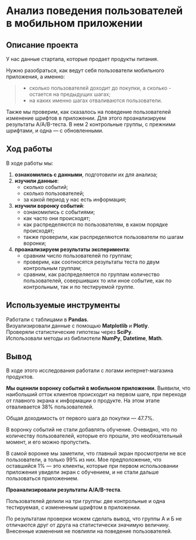 # Анализ поведения пользователей в мобильном приложении  

## Описание проекта  

У нас данные стартапа, которые продает продукты питания.  

Нужно разобраться, как ведут себя пользователи мобильного приложения, а именно:  
> - сколько пользователей доходит до покупки, а сколько - остается на предыдущих шагах;  
> - на каких именно шагах отваливаются пользователи.  

Также мы проверим, как сказалось на поведение пользователей изменение шрифтов в приложении. Для этого проанализируем результаты A/A/B-теста. В нем 2 контрольные группы, с прежними шрифтами, и одна &#8212; с обновленными.   

## Ход работы  

В ходе работы мы:  
1. **ознакомились с данными**, подготовили их для анализа;  
1. **изучили данные**:  
   * сколько событий;  
   * сколько пользователей;  
   * за какой период у нас есть информация;  
1. **изучили воронку событий**:  
   * ознакомились с событиями;  
   * как часто они происходят;  
   * как распределяются по пользователям, в каком порядке происходят;  
   * также проверили, как распределяются пользователи по шагам воронки;  
1. **проанализируем результаты эксперимента**:  
   * сравним число пользователей по группам;  
   * проверим, как соотносятся результаты теста по двум контрольным группам;  
   * сравним, как распределяется по группам количество пользователей, совершивших то или иное событие, как по контрольным, так и по тестируемой группе.  


## Используемые инструменты  
Работали с таблицами в __Pandas__.  
Визуализировали данные с помощью __Matplotlib__ и __Plotly__.  
Проверяли статистические гипотезы через __SciPy__.  
Использовали методы из библиотели __NumPy__, __Datetime__, __Math__.  

## Вывод  

В ходе этого исследования работали с логами интернет-магазина продуктов. 

__Мы оценили воронку событий в мобильном приложении__. Выявили, что наибольший отток клиентов происходит на первом шаге, при переходе от главного экрана к информации о продукте. На этом этапе отваливается 38% пользователей.  

Общая доходимость от первого шага до покупки &#8212; 47.7%.  

В воронку событий не стали добавлять обучение. Очевидно, что по количеству пользователей, которые его прошли, это необязательный момент, и его можно пропустить.  

В самой воронке мы заметили, что главный экран просмотрели не все пользователи, а только 99% из них. Мое предположение, что оставшийся 1% &#8212; это клиенты, которые при первом использовании приложения увидели экран с обучением, и не стали дальше пользоваться приложением.  

__Проанализировали результаты A/A/B-теста__.  

Пользователей делили на три группы: две контрольные и одна тестируемая, с измененным шрифтом в приложении.   

По результатам проверки можем сделать вывод, что группы А и Б не отличаются друг от друга на статистически значимую величину. Внесенные изменения не повлияли на  поведение пользователей. 

